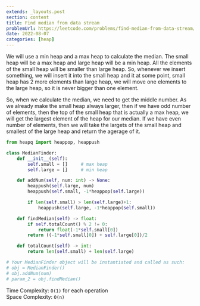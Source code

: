```yaml
---
extends: _layouts.post
section: content
title: Find median from data stream
problemUrl: https://leetcode.com/problems/find-median-from-data-stream/
date: 2022-08-07
categories: [heap]
---
```


We will use a min heap and a max heap to calculate the median. The small heap will be a max heap and large heap will be a min heap. All the elements of the small heap will be smaller than large heap. So, whenever we insert something, we will insert it into the small heap and it at some point, small heap has 2 more elements than large heap, we will move one elements to the large heap, so it is never bigger than one element.

So, when we calculate the median, we need to get the middle number. As we already make the small heap always larger, then if we have odd number of elements, then the top of the small heap that is actually a max heap, we will get the largest element of the heap for our median. If we have even number of elements, then we will take the largets of the small heap and smallest of the large heap and return the agerage of it.

```python
from heapq import heappop, heappush

class MedianFinder:
    def __init__(self):
        self.small = []     # max heap
        self.large = []     # min heap

    def addNum(self, num: int) -> None:
        heappush(self.large, num)
        heappush(self.small, -1*heappop(self.large))

        if len(self.small) > len(self.large)+1:
            heappush(self.large, -1*heappop(self.small))

    def findMedian(self) -> float:
        if self.totalCount() % 2 != 0:
            return float(-1*self.small[0])
        return ((-1*self.small[0]) + self.large[0])/2

    def totalCount(self) -> int:
        return len(self.small) + len(self.large)

# Your MedianFinder object will be instantiated and called as such:
# obj = MedianFinder()
# obj.addNum(num)
# param_2 = obj.findMedian()
```

Time Complexity: `O(1)` for each operation <br/>
Space Complexity: `O(n)`